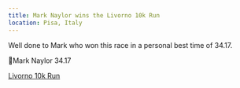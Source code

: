 ```yaml
---
title: Mark Naylor wins the Livorno 10k Run
location: Pisa, Italy
---
```


Well done to Mark who won this race in a personal best time of 34.17.

🥇Mark Naylor 34.17

<a href="https://tds.sport/en/race/12534" target="_blank" rel="noopener noreferrer">Livorno 10k Run </a>


 
